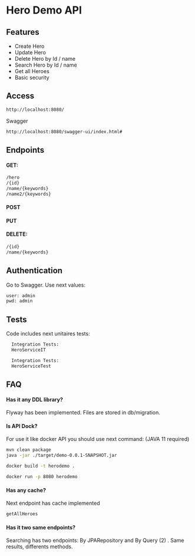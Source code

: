 
# Hero Demo API


## Features

- Create Hero
- Update Hero
- Delete Hero by Id / name
- Search Hero by Id / name
- Get all Heroes
- Basic security

## Access


```bash
http://localhost:8080/
```

Swagger
 
```bash
http://localhost:8080/swagger-ui/index.html#
```

## Endpoints
#### GET:
```bash
/hero 
/{id}
/name/{keywords}
/name2/{keywords}
```
#### POST
#### PUT
#### DELETE:
```bash
/{id}
/name/{keywords}
```
## Authentication


Go to Swagger. Use next values: 
```bash
user: admin
pwd: admin
```

## Tests

Code includes next unitaires tests:

```bash
  Integration Tests:
  HeroServiceIT
```

```bash
  Integration Tests:
  HeroServiceTest
```

## FAQ

#### Has it any DDL library?

Flyway has been implemented. Files are stored in db/migration.

#### Is API Dock?

For use it like docker API you should use next command:
(JAVA 11 required)
```bash
mvn clean package
java -jar ./target/demo-0.0.1-SNAPSHOT.jar

docker build -t herodemo .

docker run -p 8080 herodemo
```

#### Has any cache?

Next endpoint has cache implemented

```bash
getAllHeroes
```

#### Has it two same endpoints?

Searching has two endpoints: 
By JPARepository and By Query (2) . 
Same results, differents methods.


